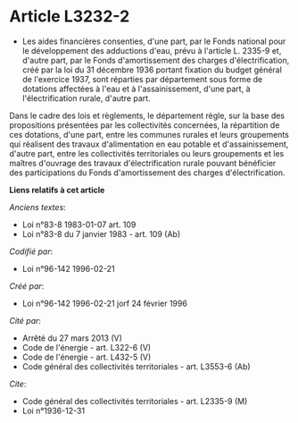 # Article L3232-2

- Les aides financières consenties, d'une part, par le Fonds national pour le développement des adductions d'eau, prévu à
l'article L. 2335-9 et, d'autre part, par le Fonds d'amortissement des charges d'électrification, créé par la loi du 31
décembre 1936 portant fixation du budget général de l'exercice 1937, sont réparties par département sous forme de dotations
affectées à l'eau et à l'assainissement, d'une part, à l'électrification rurale, d'autre part.

Dans le cadre des lois et règlements, le département règle, sur la base des propositions présentées par les collectivités
concernées, la répartition de ces dotations, d'une part, entre les communes rurales et leurs groupements qui réalisent des
travaux d'alimentation en eau potable et d'assainissement, d'autre part, entre les collectivités territoriales ou leurs
groupements et les maîtres d'ouvrage des travaux d'électrification rurale pouvant bénéficier des participations du Fonds
d'amortissement des charges d'électrification.

**Liens relatifs à cet article**

_Anciens textes_:

  - Loi n°83-8 1983-01-07 art. 109
  - Loi n°83-8 du 7 janvier 1983 - art. 109 (Ab)

_Codifié par_:

  - Loi n°96-142 1996-02-21

_Créé par_:

  - Loi n°96-142 1996-02-21 jorf 24 février 1996

_Cité par_:

  - Arrêté du 27 mars 2013 (V)
  - Code de l'énergie - art. L322-6 (V)
  - Code de l'énergie - art. L432-5 (V)
  - Code général des collectivités territoriales - art. L3553-6 (Ab)

_Cite_:

  - Code général des collectivités territoriales - art. L2335-9 (M)
  - Loi n°1936-12-31
